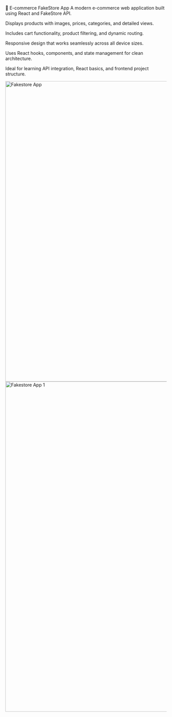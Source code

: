 🛒 E-commerce FakeStore App
A modern e-commerce web application built using React and FakeStore API.

Displays products with images, prices, categories, and detailed views.

Includes cart functionality, product filtering, and dynamic routing.

Responsive design that works seamlessly across all device sizes.

Uses React hooks, components, and state management for clean architecture.

Ideal for learning API integration, React basics, and frontend project structure.

<img width="1877" height="937" alt="Fakestore App" src="https://github.com/user-attachments/assets/466e68d8-8c70-4d67-b3b6-f77331d6be79" />
<img width="1876" height="1030" alt="Fakestore App 1" src="https://github.com/user-attachments/assets/7c78c946-f0e5-4e9d-aa61-0e94edf80b9c" />
